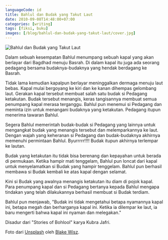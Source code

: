 ```yaml
---
languageCode: id
title: Bahlul dan Budak yang Takut Laut
date: 2010-09-08T14:48:00+07:00
categories: [writing]
tags: [fiksi, buku]
images: [/blog/bahlul-dan-budak-yang-takut-laut/cover.jpg]
---
```

![Bahlul dan Budak yang Takut Laut](cover.jpg)

Dalam sebuah kesempatan Bahlul menumpang sebuah kapal yang akan berlayar dari Bagdhad menuju Basrah. Di dalam kapal itu juga ada seorang pedagang bersama budaknya-budaknya yang hendak berdagang ke Basrah.

Tidak lama kemudian kapalpun berlayar meninggalkan dermaga menuju laut bebas. Kapal mulai bergoyang ke kiri dan ke kanan dihempas gelombang laut. Gerakan kapal tersebut membuat salah satu budak si Pedagang ketakutan. Budak tersebut menangis, keras tangisannya membuat semua penumpang kapal merasa terganggu. Bahlul pun menemui si Pedagang dan meminta izin untuk menangani budaknya yang ketakutan. Pedagang itupun menerima tawaran Bahlul.

Segera Bahlul memerintah budak-budak si Pedagang yang lainnya untuk mengangkat budak yang menangis tersebut dan melemparkannya ke laut. Dengan wajah yang keheranan si Pedagang dan budak-budaknya akhirnya memenuhi permintaan Bahlul. Byurrrrr!!!! Budak itupun akhirnya terlempar ke lautan.

Budak yang ketakutan itu tidak bisa berenang dan kepayahan untuk berada di permukaan. Ketika hampir mati tenggelam, Bahlul pun loncat dari kapal untuk menyelamatkan si Budak yang hampir tenggelam. Bahlul pun berhasil membawa si Budak kembali ke atas kapal dengan selamat.

Kini si Budak yang awalnya menangis ketakutan itu diam di pojok kapal. Para penumpang kapal dan si Pedagang bertanya kepada Bahlul mengapa tindakan yang telah dilakukannya berhasil membuat si Budak terdiam.

Bahlul pun menjawab, "Budak ini tidak mengetahui betapa nyamannya kapal ini, betapa megah dan berharganya kapal ini. Ketika ia dilempar ke laut, ia baru mengerti bahwa kapal ini nyaman dan melegakan."

Disadur dari "Stories of Bohlool" karya Kubra Jafri.

Foto dari [Unsplash](https://unsplash.com/photos/2wd0CwmmloM) oleh [Blake Wisz](https://unsplash.com/@blakewisz).
